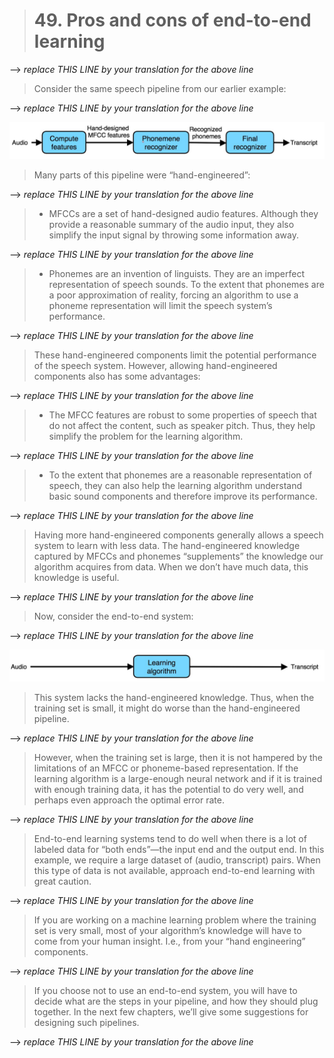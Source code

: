 > # 49. Pros and cons of end-to-end learning

--> _replace THIS LINE by your translation for the above line_

> Consider the same speech pipeline from our earlier example:

--> _replace THIS LINE by your translation for the above line_

![img](../imgs/C49_01.png)

> Many parts of this pipeline were “hand-engineered”:

--> _replace THIS LINE by your translation for the above line_

> * MFCCs are a set of hand-designed audio features. Although they provide a reasonable summary of the audio input, they also simplify the input signal by throwing some information away.

--> _replace THIS LINE by your translation for the above line_

> * Phonemes are an invention of linguists. They are an imperfect representation of speech sounds. To the extent that phonemes are a poor approximation of reality, forcing an algorithm to use a phoneme representation will limit the speech system’s performance.

--> _replace THIS LINE by your translation for the above line_

> These hand-engineered components limit the potential performance of the speech system. However, allowing hand-engineered components also has some advantages:

--> _replace THIS LINE by your translation for the above line_

> * The MFCC features are robust to some properties of speech that do not affect the content, such as speaker pitch. Thus, they help simplify the problem for the learning algorithm.

--> _replace THIS LINE by your translation for the above line_

> * To the extent that phonemes are a reasonable representation of speech, they can also help the learning algorithm understand basic sound components and therefore improve its performance.

--> _replace THIS LINE by your translation for the above line_

> Having more hand-engineered components generally allows a speech system to learn with less data. The hand-engineered knowledge captured by MFCCs and phonemes “supplements” the knowledge our algorithm acquires from data. When we don’t have much data, this knowledge is useful.

--> _replace THIS LINE by your translation for the above line_

> Now, consider the end-to-end system:

--> _replace THIS LINE by your translation for the above line_

![img](../imgs/C49_02.png)

> This system lacks the hand-engineered knowledge. Thus, when the training set is small, it might do worse than the hand-engineered pipeline.

--> _replace THIS LINE by your translation for the above line_

> However, when the training set is large, then it is not hampered by the limitations of an MFCC or phoneme-based representation. If the learning algorithm is a large-enough neural network and if it is trained with enough training data, it has the potential to do very well, and perhaps even approach the optimal error rate.

--> _replace THIS LINE by your translation for the above line_

> End-to-end learning systems tend to do well when there is a lot of labeled data for “both ends”—the input end and the output end. In this example, we require a large dataset of (audio, transcript) pairs. When this type of data is not available, approach end-to-end learning with great caution.

--> _replace THIS LINE by your translation for the above line_

> If you are working on a machine learning problem where the training set is very small, most of your algorithm’s knowledge will have to come from your human insight. I.e., from your “hand engineering” components.

--> _replace THIS LINE by your translation for the above line_

> If you choose not to use an end-to-end system, you will have to decide what are the steps in your pipeline, and how they should plug together. In the next few chapters, we’ll give some suggestions for designing such pipelines.

--> _replace THIS LINE by your translation for the above line_
